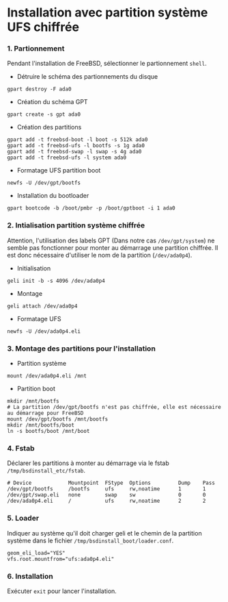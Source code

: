 Installation avec partition système UFS chiffrée
===

### 1. Partionnement
Pendant l'installation de FreeBSD, sélectionner le partionnement `shell`.

- Détruire le schéma des partionnements du disque
```shell
gpart destroy -F ada0
```

- Création du schéma GPT
```shell
gpart create -s gpt ada0
```

- Création des partitions
```shell
gpart add -t freebsd-boot -l boot -s 512k ada0
gpart add -t freebsd-ufs -l bootfs -s 1g ada0
gpart add -t freebsd-swap -l swap -s 4g ada0
gpart add -t freebsd-ufs -l system ada0
```

- Formatage UFS partition boot
```shell
newfs -U /dev/gpt/bootfs
```

- Installation du bootloader
```shell
gpart bootcode -b /boot/pmbr -p /boot/gptboot -i 1 ada0
```


### 2. Intialisation partition système chiffrée
Attention, l'utilisation des labels GPT (Dans notre cas `/dev/gpt/system`) ne semble pas fonctionner pour monter au démarrage une partition chiffrée. Il est donc nécessaire d'utiliser le nom de la partition (`/dev/ada0p4`).

- Initialisation
```shell
geli init -b -s 4096 /dev/ada0p4
```

- Montage
```shell
geli attach /dev/ada0p4
```

- Formatage UFS
```shell
newfs -U /dev/ada0p4.eli
```

### 3. Montage des partitions pour l'installation
- Partition système
```shell
mount /dev/ada0p4.eli /mnt
```
- Partition boot
```shell
mkdir /mnt/bootfs
# La partition /dev/gpt/bootfs n'est pas chiffrée, elle est nécessaire au démarrage pour FreeBSD
mount /dev/gpt/bootfs /mnt/bootfs
mkdir /mnt/bootfs/boot
ln -s bootfs/boot /mnt/boot
```

### 4. Fstab
Déclarer les partitions à monter au démarrage via le fstab `/tmp/bsdinstall_etc/fstab`.
```shell
# Device			Mountpoint	FStype	Options			Dump	Pass
/dev/gpt/bootfs		/bootfs		ufs		rw,noatime		1		1
/dev/gpt/swap.eli	none		swap	sw				0		0
/dev/ada0p4.eli		/			ufs		rw,noatime		2		2
```

### 5. Loader
Indiquer au système qu'il doit charger geli et le chemin de la partition système dans le fichier `/tmp/bsdinstall_boot/loader.conf`.
```shell
geom_eli_load="YES"
vfs.root.mountfrom="ufs:ada0p4.eli"
```

### 6. Installation
Exécuter `exit` pour lancer l'installation.